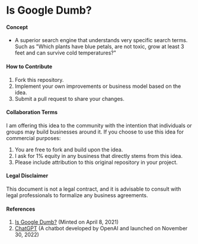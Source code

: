 # Is Google Dumb?

#### Concept

- A superior search engine that understands very specific search terms. Such as "Which plants have blue petals, are not toxic, grow at least 3 feet and can survive cold temperatures?"

#### How to Contribute

1. Fork this repository.
2. Implement your own improvements or business model based on the idea.
3. Submit a pull request to share your changes.

#### Collaboration Terms

I am offering this idea to the community with the intention that individuals or groups may build businesses around it. If you choose to use this idea for commercial purposes:

1. You are free to fork and build upon the idea.
2. I ask for 1% equity in any business that directly stems from this idea.
3. Please include attribution to this original repository in your project.

#### Legal Disclaimer

This document is not a legal contract, and it is advisable to consult with legal professionals to formalize any business agreements.

#### References

1. [Is Google Dumb?](https://opensea.io/assets/ethereum/0x495f947276749ce646f68ac8c248420045cb7b5e/83473010838008979452047554662756202009949420934210702451763073413848460427265/) (Minted on April 8, 2021)
2. [ChatGPT](https://en.wikipedia.org/wiki/ChatGPT) (A chatbot developed by OpenAI and launched on November 30, 2022)
